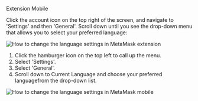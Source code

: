 

Extension Mobile


Click the account icon on the top right of the screen, and navigate to 'Settings' and then 'General'. Scroll down until you see the drop-down menu that allows you to select your preferred language:


![How to change the language settings in MetaMask extension](https://support.metamask.io/hc/article_attachments/8971413793307/How_to_Change_the_Language_Settings_in_Metamask_Extension.gif)




1. Click the hamburger icon on the top left to call up the menu.
2. Select 'Settings'.
3. Select 'General'.
4. Scroll down to Current Language and choose your preferred languagefrom the drop-down list.


![How to change the language settings in MetaMask mobile](https://support.metamask.io/hc/article_attachments/8971452603163/How_to_Change_the_Language_Settings_in_Metamask_Mobile.gif)



